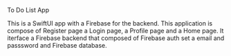 To Do List App 

This is a SwiftUI app with a Firebase for the backend.
This application is compose of Register page a Login page, a Profile page and a Home page. 
It iterface a Firebase backend that composed of Firebase auth set a email and passsword and Firebase database. 

